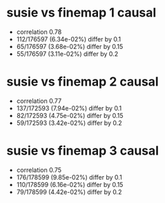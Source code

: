 # susie vs finemap  1 causal

- correlation 0.78
- 112/176597 (6.34e-02%) differ by 0.1
- 65/176597 (3.68e-02%) differ by 0.15
- 55/176597 (3.11e-02%) differ by 0.2


# susie vs finemap  2 causal

- correlation 0.77
- 137/172593 (7.94e-02%) differ by 0.1
- 82/172593 (4.75e-02%) differ by 0.15
- 59/172593 (3.42e-02%) differ by 0.2


# susie vs finemap  3 causal

- correlation 0.75
- 176/178599 (9.85e-02%) differ by 0.1
- 110/178599 (6.16e-02%) differ by 0.15
- 79/178599 (4.42e-02%) differ by 0.2



